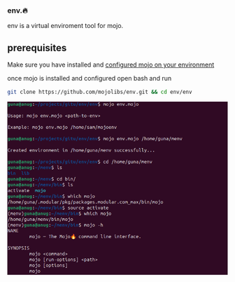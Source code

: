 ### env.🔥
env is a virtual enviroment tool for mojo.

## prerequisites

Make sure you have installed and [configured mojo on your environment](https://docs.modular.com/mojo/manual/get-started/index.html)

once mojo is installed and configured open bash and run

```bash
git clone https://github.com/mojolibs/env.git && cd env/env
```

<p>
  <img src="assets/mojo_env.png" alt="mojo env usage">
</p>